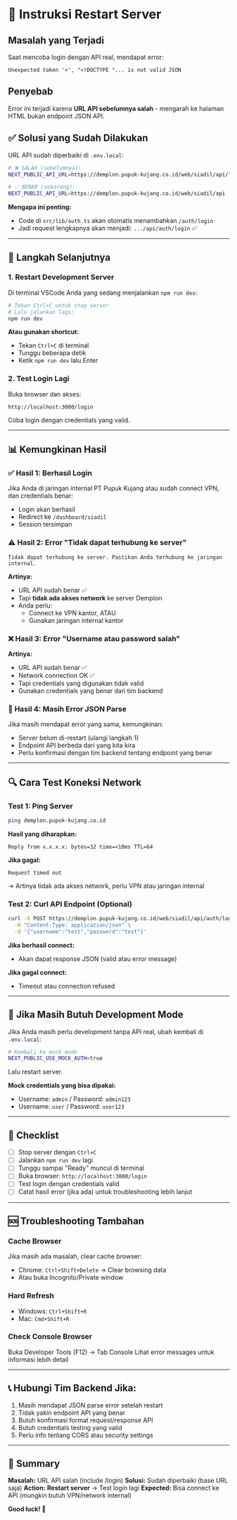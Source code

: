 # 🔄 Instruksi Restart Server

## Masalah yang Terjadi

Saat mencoba login dengan API real, mendapat error:

```
Unexpected token '<', "<!DOCTYPE "... is not valid JSON
```

## Penyebab

Error ini terjadi karena **URL API sebelumnya salah** - mengarah ke halaman HTML bukan endpoint JSON API.

## ✅ Solusi yang Sudah Dilakukan

URL API sudah diperbaiki di `.env.local`:

```bash
# ❌ SALAH (sebelumnya):
NEXT_PUBLIC_API_URL=https://demplon.pupuk-kujang.co.id/web/siadil/api/login

# ✅ BENAR (sekarang):
NEXT_PUBLIC_API_URL=https://demplon.pupuk-kujang.co.id/web/siadil/api
```

**Mengapa ini penting:**

- Code di `src/lib/auth.ts` akan otomatis menambahkan `/auth/login`
- Jadi request lengkapnya akan menjadi: `.../api/auth/login` ✅

---

## 🚀 Langkah Selanjutnya

### 1. **Restart Development Server**

Di terminal VSCode Anda yang sedang menjalankan `npm run dev`:

```bash
# Tekan Ctrl+C untuk stop server
# Lalu jalankan lagi:
npm run dev
```

**Atau gunakan shortcut:**

- Tekan `Ctrl+C` di terminal
- Tunggu beberapa detik
- Ketik `npm run dev` lalu Enter

### 2. **Test Login Lagi**

Buka browser dan akses:

```
http://localhost:3000/login
```

Coba login dengan credentials yang valid.

---

## 📊 Kemungkinan Hasil

### ✅ **Hasil 1: Berhasil Login**

Jika Anda di jaringan internal PT Pupuk Kujang atau sudah connect VPN, dan credentials benar:

- Login akan berhasil
- Redirect ke `/dashboard/siadil`
- Session tersimpan

### ⚠️ **Hasil 2: Error "Tidak dapat terhubung ke server"**

```
Tidak dapat terhubung ke server. Pastikan Anda terhubung ke jaringan internal.
```

**Artinya:**

- URL API sudah benar ✅
- Tapi **tidak ada akses network** ke server Demplon
- Anda perlu:
  - Connect ke VPN kantor, ATAU
  - Gunakan jaringan internal kantor

### ❌ **Hasil 3: Error "Username atau password salah"**

**Artinya:**

- URL API sudah benar ✅
- Network connection OK ✅
- Tapi credentials yang digunakan tidak valid
- Gunakan credentials yang benar dari tim backend

### 🔴 **Hasil 4: Masih Error JSON Parse**

Jika masih mendapat error yang sama, kemungkinan:

- Server belum di-restart (ulangi langkah 1)
- Endpoint API berbeda dari yang kita kira
- Perlu konfirmasi dengan tim backend tentang endpoint yang benar

---

## 🔍 Cara Test Koneksi Network

### Test 1: Ping Server

```bash
ping demplon.pupuk-kujang.co.id
```

**Hasil yang diharapkan:**

```
Reply from x.x.x.x: bytes=32 time=<10ms TTL=64
```

**Jika gagal:**

```
Request timed out
```

→ Artinya tidak ada akses network, perlu VPN atau jaringan internal

### Test 2: Curl API Endpoint (Optional)

```bash
curl -X POST https://demplon.pupuk-kujang.co.id/web/siadil/api/auth/login \
  -H "Content-Type: application/json" \
  -d '{"username":"test","password":"test"}'
```

**Jika berhasil connect:**

- Akan dapat response JSON (valid atau error message)

**Jika gagal connect:**

- Timeout atau connection refused

---

## 🔄 Jika Masih Butuh Development Mode

Jika Anda masih perlu development tanpa API real, ubah kembali di `.env.local`:

```bash
# Kembali ke mock mode
NEXT_PUBLIC_USE_MOCK_AUTH=true
```

Lalu restart server.

**Mock credentials yang bisa dipakai:**

- Username: `admin` / Password: `admin123`
- Username: `user` / Password: `user123`

---

## 📝 Checklist

- [ ] Stop server dengan `Ctrl+C`
- [ ] Jalankan `npm run dev` lagi
- [ ] Tunggu sampai "Ready" muncul di terminal
- [ ] Buka browser: `http://localhost:3000/login`
- [ ] Test login dengan credentials valid
- [ ] Catat hasil error (jika ada) untuk troubleshooting lebih lanjut

---

## 🆘 Troubleshooting Tambahan

### Cache Browser

Jika masih ada masalah, clear cache browser:

- Chrome: `Ctrl+Shift+Delete` → Clear browsing data
- Atau buka Incognito/Private window

### Hard Refresh

- Windows: `Ctrl+Shift+R`
- Mac: `Cmd+Shift+R`

### Check Console Browser

Buka Developer Tools (F12) → Tab Console
Lihat error messages untuk informasi lebih detail

---

## 📞 Hubungi Tim Backend Jika:

1. Masih mendapat JSON parse error setelah restart
2. Tidak yakin endpoint API yang benar
3. Butuh konfirmasi format request/response API
4. Butuh credentials testing yang valid
5. Perlu info tentang CORS atau security settings

---

## 🎯 Summary

**Masalah:** URL API salah (include /login)
**Solusi:** Sudah diperbaiki (base URL saja)
**Action:** **Restart server** → Test login lagi
**Expected:** Bisa connect ke API (mungkin butuh VPN/network internal)

**Good luck! 🚀**

